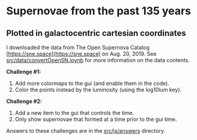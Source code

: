 # Supernovae from the past 135 years 

## Plotted in galactocentric cartesian coordinates

I downloaded the data from The Open Supernova Catalog [https://sne.space](https://sne.space) on Aug. 20, 2019. See [src/data/convertOpenSN.ipynb](https://github.com/ageller/IDEAS_FSS-Vis/blob/master/WebGL/threejs/SNdata/src/data/convertOpenSN.ipynb) for more information on the data contents.  

**Challenge #1:**

1. Add more colormaps to the gui (and enable them in the code).
2. Color the points instead by the luminosity (using the log10lum key).

**Challenge #2:**

1. Add a new item to the gui that controls the time.
2. Only show supernovae that formed at a time prior to the gui time.

Answers to these challenges are in the [src/js/answers](https://github.com/ageller/IDEAS_FSS-Vis/tree/master/WebGL/threejs/SNdata/src/js/answers) directory.
